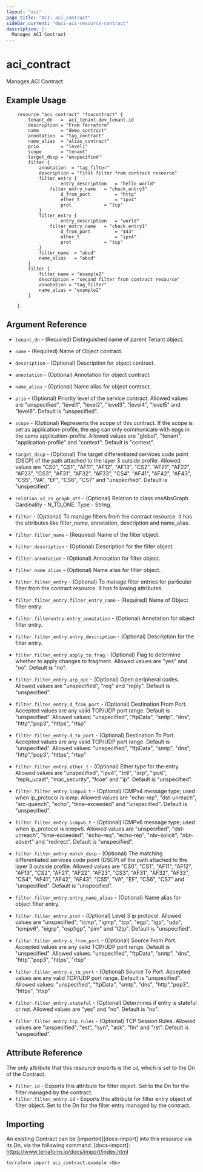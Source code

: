 ```yaml
---
layout: "aci"
page_title: "ACI: aci_contract"
sidebar_current: "docs-aci-resource-contract"
description: |-
  Manages ACI Contract
---
```


# aci_contract #
Manages ACI Contract

## Example Usage ##

```hcl
	resource "aci_contract" "foocontract" {
		tenant_dn   =  aci_tenant.dev_tenant.id
		description = "From Terraform"
		name        = "demo_contract"
		annotation  = "tag_contract"
		name_alias  = "alias_contract"
		prio        = "level1"
		scope       = "tenant"
		target_dscp = "unspecified"
		filter {
  			annotation  = "tag_filter"
  			description = "first filter from contract resource"
  			filter_entry {
    				entry_description   = "hello world"
	  			filter_entry_name   = "check_entry3"
    				d_from_port 	    = "http"
    				ether_t       	    = "ipv4"
    				prot 		    = "tcp"  
  			}
  			filter_entry {
    				entry_description   = "world"
	  			filter_entry_name   = "check_entry1"
    				d_from_port 	    = "443"
    				ether_t       	    = "ipv4"
    				prot 		    = "tcp"  
  			}
  			filter_name  = "abcd"
  			name_alias   = "abcd"
		}
		filter {
  			filter_name = "example2"
  			description = "second filter from contract resource"
  			annotation = "tag_filter"
  			name_alias = "example2"
		}

	}
```
## Argument Reference ##
* `tenant_dn` - (Required) Distinguished name of parent Tenant object.
* `name` - (Required) Name of Object contract.
* `description` - (Optional) Description for object contract.
* `annotation` - (Optional) Annotation for object contract.
* `name_alias` - (Optional) Name alias for object contract.
* `prio` - (Optional) Priority level of the service contract.  Allowed values are "unspecified", "level1", "level2", "level3", "level4", "level5" and "level6". Default is "unspecified".
* `scope` - (Optional)  Represents the scope of this contract. If the scope is set as application-profile, the epg can only communicate with epgs in the same application-profile. Allowed values are "global", "tenant", "application-profile" and "context". Default is "context".

* `target_dscp` - (Optional) The target differentiated services code point (DSCP) of the path attached to the layer 3 outside profile. Allowed values are "CS0", "CS1", "AF11",	"AF12",	"AF13",	"CS2",	"AF21",	"AF22",	"AF23",	"CS3",	"AF31",	"AF32",	"AF33",	"CS4",	"AF41",	"AF42",	"AF43",	"CS5",	"VA",	"EF",	"CS6",	"CS7"	and "unspecified". Default is "unspecified".	

* `relation_vz_rs_graph_att` - (Optional) Relation to class vnsAbsGraph. Cardinality - N_TO_ONE. Type - String.
                

* `filter` - (Optional) To manage filters from the contract resource. It has the attributes like filter_name, annotation, description and name_alias.
* `filter.filter_name` - (Required) Name of the filter object.
* `filter.description` - (Optional) Description for the filter object.
* `filter.annotation` - (Optional) Annotation for filter object.
* `filter.name_alias` - (Optional) Name alias for filter object.

* `filter.filter_entry` - (Optional) To manage filter entries for particular filter from the contract resource. It has following attributes.
* `filter.filter_entry.filter_entry_name` - (Required) Name of Object filter entry.
* `filter.filterentry.entry_annotation` - (Optional) Annotation for object filter entry.
* `filter.filter_entry.entry_description` - (Optional) Description for the filter entry.
* `filter.filter_entry.apply_to_frag` - (Optional) Flag to determine whether to apply changes to fragment. Allowed values are "yes" and "no". Default is "no".
* `filter.filter_entry.arp_opc` - (Optional) Open peripheral codes. Allowed values are "unspecified", "req" and "reply". Default is "unspecified".
* `filter.filter_entry.d_from_port` - (Optional) Destination From Port. Accepted values are any valid TCP/UDP port range. Default is "unspecified".
Allowed values: "unspecified", "ftpData", "smtp", "dns", "http","pop3", "https", "rtsp"
* `filter.filter_entry.d_to_port` - (Optional) Destination To Port. Accepted values are any valid TCP/UDP port range. Default is "unspecified".
Allowed values: "unspecified", "ftpData", "smtp", "dns", "http","pop3", "https", "rtsp"
* `filter.filter_entry.ether_t` - (Optional) Ether type for the entry. Allowed values are "unspecified", "ipv4", "trill", "arp", "ipv6", "mpls_ucast", "mac_security", "fcoe" and "ip". Default is "unspecified".
* `filter.filter_entry.icmpv4_t` - (Optional) ICMPv4 message type; used when ip_protocol is icmp. Allowed values are "echo-rep", "dst-unreach", "src-quench", "echo", "time-exceeded" and "unspecified". Default is "unspecified".
* `filter.filter_entry.icmpv6_t` - (Optional) ICMPv6 message type; used when ip_protocol is icmpv6. Allowed values are "unspecified", "dst-unreach", "time-exceeded", "echo-req", "echo-rep", "nbr-solicit", "nbr-advert" and "redirect". Default is "unspecified".
* `filter.filter_entry.match_dscp` - (Optional) The matching differentiated services code point (DSCP) of the path attached to the layer 3 outside profile. Allowed values are "CS0", "CS1", "AF11",	"AF12",	"AF13",	"CS2",	"AF21",	"AF22",	"AF23",	"CS3",	"AF31",	"AF32",	"AF33",	"CS4",	"AF41",	"AF42",	"AF43",	"CS5",	"VA",	"EF",	"CS6",	"CS7"	and "unspecified". Default is "unspecified".
* `filter.filter_entry.entry_name_alias` - (Optional) Name alias for object filter entry.
* `filter.filter_entry.prot` - (Optional) Level 3 ip protocol. Allowed values are "unspecified", "icmp", "igmp", "tcp", "egp", "igp", "udp", "icmpv6", "eigrp", "ospfigp", "pim" and "l2tp". Default is "unspecified".
* `filter.filter_entry.s_from_port` - (Optional) Source From Port. Accepted values are any valid TCP/UDP port range. Default is "unspecified".
Allowed values: "unspecified", "ftpData", "smtp", "dns", "http","pop3", "https", "rtsp"
* `filter.filter_entry.s_to_port` - (Optional) Source To Port. Accepted values are any valid TCP/UDP port range. Default is "unspecified".
Allowed values: "unspecified", "ftpData", "smtp", "dns", "http","pop3", "https", "rtsp"
* `filter.filter_entry.stateful` - (Optional) Determines if entry is stateful or not. Allowed values are "yes" and "no". Default is "no".
* `filter.filter_entry.tcp_rules` - (Optional) TCP Session Rules. Allowed values are "unspecified", "est", "syn", "ack", "fin" and "rst". Default is "unspecified".

## Attribute Reference

The only attribute that this resource exports is the `id`, which is set to the
Dn of the Contract.
* `filter.id` - Exports this attribute for filter object. Set to the Dn for the filter managed by the contract.
* `filter.filter_entry.id` - Exports this attribute for filter entry object of filter object. Set to the Dn for the filter entry managed by the contract.

## Importing ##

An existing Contract can be [imported][docs-import] into this resource via its Dn, via the following command:
[docs-import]: https://www.terraform.io/docs/import/index.html


```
terraform import aci_contract.example <Dn>
```
